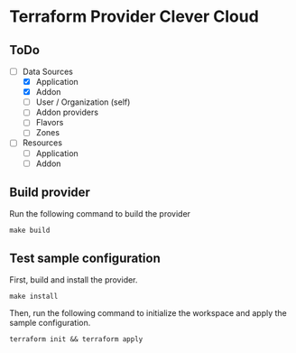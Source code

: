# Terraform Provider Clever Cloud

## ToDo

- [ ] Data Sources
  - [x] Application
  - [x] Addon
  - [ ] User / Organization (self)
  - [ ] Addon providers
  - [ ] Flavors
  - [ ] Zones
- [ ] Resources
  - [ ] Application
  - [ ] Addon

## Build provider

Run the following command to build the provider

```shell
make build
```

## Test sample configuration

First, build and install the provider.

```shell
make install
```

Then, run the following command to initialize the workspace and apply the sample configuration.

```shell
terraform init && terraform apply
```